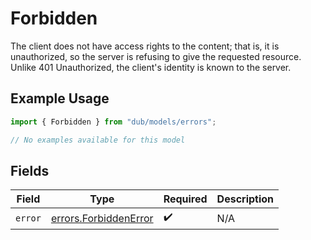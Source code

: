 # Forbidden

The client does not have access rights to the content; that is, it is unauthorized, so the server is refusing to give the requested resource. Unlike 401 Unauthorized, the client's identity is known to the server.

## Example Usage

```typescript
import { Forbidden } from "dub/models/errors";

// No examples available for this model
```

## Fields

| Field                                                          | Type                                                           | Required                                                       | Description                                                    |
| -------------------------------------------------------------- | -------------------------------------------------------------- | -------------------------------------------------------------- | -------------------------------------------------------------- |
| `error`                                                        | [errors.ForbiddenError](../../models/errors/forbiddenerror.md) | :heavy_check_mark:                                             | N/A                                                            |